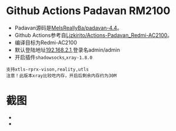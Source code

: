 # Github Actions Padavan RM2100

- Padavan源码是[MeIsReallyBa/padavan-4.4](https://github.com/MeIsReallyBa/padavan-4.4)。
- Github Actions参考自[Ljzkirito/Actions-Padavan_Redmi-AC2100](https://github.com/Ljzkirito/Actions-Padavan_Redmi-AC2100)。
- 编译目标为Redmi-AC2100
- 默认登陆地址[192.168.2.1](http://192.168.5.1),登录名admin/admin
- 开启插件`shadowsocks`,`xray-1.8.0`
```
支持xtls-rprx-vison,reality,utls
注意！此版本xray比较吃内存，开启后剩余内存约为30M
```

# 截图
- [](https://github.com/FishInShallow/Padavan_RM2100/raw/MelsReallyBa/screenshot1.png)
- [](https://github.com/FishInShallow/Padavan_RM2100/raw/MelsReallyBa/screenshot2.png)

